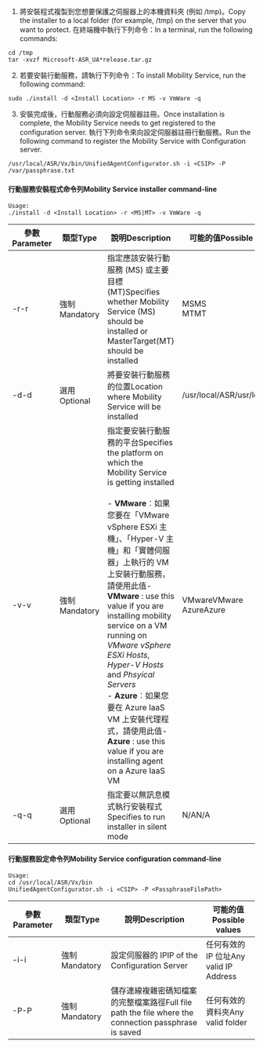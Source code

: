 1. <span data-ttu-id="61d22-101">將安裝程式複製到您想要保護之伺服器上的本機資料夾 (例如 /tmp)。</span><span class="sxs-lookup"><span data-stu-id="61d22-101">Copy the installer to a local folder (for example, /tmp) on the server that you want to protect.</span></span> <span data-ttu-id="61d22-102">在終端機中執行下列命令：</span><span class="sxs-lookup"><span data-stu-id="61d22-102">In a terminal, run the following commands:</span></span>
  ```
  cd /tmp
  tar -xvzf Microsoft-ASR_UA*release.tar.gz
  ```
2. <span data-ttu-id="61d22-103">若要安裝行動服務，請執行下列命令：</span><span class="sxs-lookup"><span data-stu-id="61d22-103">To install Mobility Service, run the following command:</span></span>

  ```
  sudo ./install -d <Install Location> -r MS -v VmWare -q
  ```
3. <span data-ttu-id="61d22-104">安裝完成後，行動服務必須向設定伺服器註冊。</span><span class="sxs-lookup"><span data-stu-id="61d22-104">Once installation is complete, the Mobility Service needs to get registered to the configuration server.</span></span> <span data-ttu-id="61d22-105">執行下列命令來向設定伺服器註冊行動服務。</span><span class="sxs-lookup"><span data-stu-id="61d22-105">Run the following command to register the Mobility Service with Configuration server.</span></span>

  ```
  /usr/local/ASR/Vx/bin/UnifiedAgentConfigurator.sh -i <CSIP> -P /var/passphrase.txt
  ```

#### <a name="mobility-service-installer-command-line"></a><span data-ttu-id="61d22-106">行動服務安裝程式命令列</span><span class="sxs-lookup"><span data-stu-id="61d22-106">Mobility Service installer command-line</span></span>

```
Usage:
./install -d <Install Location> -r <MS|MT> -v VmWare -q
```

|<span data-ttu-id="61d22-107">參數</span><span class="sxs-lookup"><span data-stu-id="61d22-107">Parameter</span></span>|<span data-ttu-id="61d22-108">類型</span><span class="sxs-lookup"><span data-stu-id="61d22-108">Type</span></span>|<span data-ttu-id="61d22-109">說明</span><span class="sxs-lookup"><span data-stu-id="61d22-109">Description</span></span>|<span data-ttu-id="61d22-110">可能的值</span><span class="sxs-lookup"><span data-stu-id="61d22-110">Possible values</span></span>|
|-|-|-|-|
|<span data-ttu-id="61d22-111">-r</span><span class="sxs-lookup"><span data-stu-id="61d22-111">-r</span></span> |<span data-ttu-id="61d22-112">強制</span><span class="sxs-lookup"><span data-stu-id="61d22-112">Mandatory</span></span>|<span data-ttu-id="61d22-113">指定應該安裝行動服務 (MS) 或主要目標 (MT)</span><span class="sxs-lookup"><span data-stu-id="61d22-113">Specifies whether Mobility Service (MS) should be installed or MasterTarget(MT) should be installed</span></span>|<span data-ttu-id="61d22-114">MS</span><span class="sxs-lookup"><span data-stu-id="61d22-114">MS</span></span> </br> <span data-ttu-id="61d22-115">MT</span><span class="sxs-lookup"><span data-stu-id="61d22-115">MT</span></span>|
|<span data-ttu-id="61d22-116">-d</span><span class="sxs-lookup"><span data-stu-id="61d22-116">-d</span></span> |<span data-ttu-id="61d22-117">選用</span><span class="sxs-lookup"><span data-stu-id="61d22-117">Optional</span></span>|<span data-ttu-id="61d22-118">將要安裝行動服務的位置</span><span class="sxs-lookup"><span data-stu-id="61d22-118">Location where Mobility Service will be installed</span></span>|<span data-ttu-id="61d22-119">/usr/local/ASR</span><span class="sxs-lookup"><span data-stu-id="61d22-119">/usr/local/ASR</span></span>|
|<span data-ttu-id="61d22-120">-v</span><span class="sxs-lookup"><span data-stu-id="61d22-120">-v</span></span>|<span data-ttu-id="61d22-121">強制</span><span class="sxs-lookup"><span data-stu-id="61d22-121">Mandatory</span></span>|<span data-ttu-id="61d22-122">指定要安裝行動服務的平台</span><span class="sxs-lookup"><span data-stu-id="61d22-122">Specifies the platform on which the Mobility Service is getting installed</span></span> </br> </br><span data-ttu-id="61d22-123">- **VMware**︰如果您要在「VMware vSphere ESXi 主機」、「Hyper-V 主機」和「實體伺服器」上執行的 VM 上安裝行動服務，請使用此值</span><span class="sxs-lookup"><span data-stu-id="61d22-123">- **VMware** : use this value if you are installing mobility service on a VM running on *VMware vSphere ESXi Hosts*, *Hyper-V Hosts* and *Phsyical Servers*</span></span> </br> <span data-ttu-id="61d22-124">- **Azure**︰如果您要在 Azure IaaS VM 上安裝代理程式，請使用此值</span><span class="sxs-lookup"><span data-stu-id="61d22-124">- **Azure** : use this value if you are installing agent on a Azure IaaS VM</span></span>| <span data-ttu-id="61d22-125">VMware</span><span class="sxs-lookup"><span data-stu-id="61d22-125">VMware</span></span> </br> <span data-ttu-id="61d22-126">Azure</span><span class="sxs-lookup"><span data-stu-id="61d22-126">Azure</span></span>|
|<span data-ttu-id="61d22-127">-q</span><span class="sxs-lookup"><span data-stu-id="61d22-127">-q</span></span>|<span data-ttu-id="61d22-128">選用</span><span class="sxs-lookup"><span data-stu-id="61d22-128">Optional</span></span>|<span data-ttu-id="61d22-129">指定要以無訊息模式執行安裝程式</span><span class="sxs-lookup"><span data-stu-id="61d22-129">Specifies to run installer in silent mode</span></span>| <span data-ttu-id="61d22-130">N/A</span><span class="sxs-lookup"><span data-stu-id="61d22-130">N/A</span></span>|


#### <a name="mobility-service-configuration-command-line"></a><span data-ttu-id="61d22-131">行動服務設定命令列</span><span class="sxs-lookup"><span data-stu-id="61d22-131">Mobility Service configuration command-line</span></span>

```
Usage:
cd /usr/local/ASR/Vx/bin
UnifiedAgentConfigurator.sh -i <CSIP> -P <PassphraseFilePath>
```

|<span data-ttu-id="61d22-132">參數</span><span class="sxs-lookup"><span data-stu-id="61d22-132">Parameter</span></span>|<span data-ttu-id="61d22-133">類型</span><span class="sxs-lookup"><span data-stu-id="61d22-133">Type</span></span>|<span data-ttu-id="61d22-134">說明</span><span class="sxs-lookup"><span data-stu-id="61d22-134">Description</span></span>|<span data-ttu-id="61d22-135">可能的值</span><span class="sxs-lookup"><span data-stu-id="61d22-135">Possible values</span></span>|
|-|-|-|-|
|<span data-ttu-id="61d22-136">-i</span><span class="sxs-lookup"><span data-stu-id="61d22-136">-i</span></span> |<span data-ttu-id="61d22-137">強制</span><span class="sxs-lookup"><span data-stu-id="61d22-137">Mandatory</span></span>|<span data-ttu-id="61d22-138">設定伺服器的 IP</span><span class="sxs-lookup"><span data-stu-id="61d22-138">IP of the Configuration Server</span></span>|<span data-ttu-id="61d22-139">任何有效的 IP 位址</span><span class="sxs-lookup"><span data-stu-id="61d22-139">Any valid IP Address</span></span>|
|<span data-ttu-id="61d22-140">-P</span><span class="sxs-lookup"><span data-stu-id="61d22-140">-P</span></span> |<span data-ttu-id="61d22-141">強制</span><span class="sxs-lookup"><span data-stu-id="61d22-141">Mandatory</span></span>|<span data-ttu-id="61d22-142">儲存連線複雜密碼知檔案的完整檔案路徑</span><span class="sxs-lookup"><span data-stu-id="61d22-142">Full file path the file where the connection passphrase is saved</span></span>|<span data-ttu-id="61d22-143">任何有效的資料夾</span><span class="sxs-lookup"><span data-stu-id="61d22-143">Any valid folder</span></span>|
